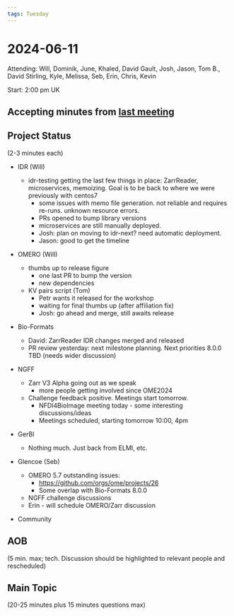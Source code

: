 ```yaml
---
tags: Tuesday
---
```


# 2024-06-11

Attending: Will, Dominik, June, Khaled, David Gault, Josh, Jason, Tom B., David Stirling, Kyle, Melissa, Seb, Erin, Chris, Kevin

Start: 2:00 pm UK

## Accepting minutes from [last meeting](https://hackmd.io/team/ome?nav=overview)

## Project Status

(2-3 minutes each)

- IDR (Will)
  - idr-testing getting the last few things in place: ZarrReader, microservices, memoizing. Goal is to be back to where we were previously with centos7
    - some issues with memo file generation. not reliable and requires re-runs. unknown resource errors.
    - PRs opened to bump library versions
    - microservices are still manually deployed.
    - Josh: plan on moving to idr-next? need automatic deployment.
    - Jason: good to get the timeline

- OMERO (Will)
  - thumbs up to release figure
    - one last PR to bump the version
    - new dependencies
  - KV pairs script (Tom)
    - Petr wants it released for the workshop
    - waiting for final thumbs up (after affiliation fix)
    - Josh: go ahead and merge, still awaits release

- Bio-Formats
  - David: ZarrReader IDR changes merged and released
  - PR review yesterday: next milestone planning. Next priorities 8.0.0 TBD (needs wider discussion)

- NGFF
  - Zarr V3 Alpha going out as we speak
      - more people getting involved since OME2024
  - Challenge feedback positive.  Meetings start tomorrow.
      - NFDI4BioImage meeting today - some interesting discussions/ideas
      - Meetings scheduled, starting tomorrow 10:00, 4pm

- GerBI
  - Nothing much. Just back from ELMI, etc.

- Glencoe (Seb)
    - OMERO 5.7 outstanding issues:
        - https://github.com/orgs/ome/projects/26
        - Some overlap with Bio-Formats 8.0.0
    - NGFF challenge discussions
    - Erin - will schedule OMERO/Zarr discussion

- Community

## AOB

(5 min. max; tech. Discussion should be highlighted to relevant people and rescheduled)

## Main Topic

(20-25 minutes plus 15 minutes questions max)
